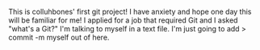 This is colluhbones' first git project! 
I have anxiety and hope one day this will be familiar for me!
I applied for a job that required Git and I asked "what's a Git?"
I'm talking to myself in a text file.
I'm just going to add > commit -m myself out of here.